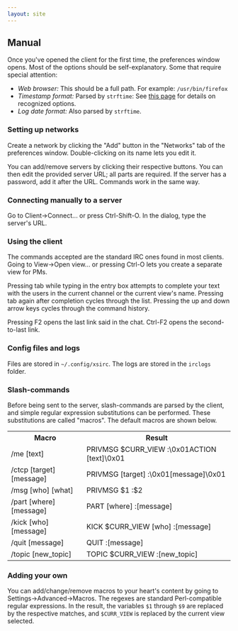 ```yaml
---
layout: site
---
```


Manual
------

Once you've opened the client for the first time, the preferences window opens.
Most of the options should be self-explanatory. Some that require special attention:

* *Web browser:* This should be a full path. For example: `/usr/bin/firefox`
* *Timestamp format:* Parsed by `strftime`: See
[this page](http://linux.die.net/man/3/strftime) for details on recognized options.
* *Log date format:* Also parsed by `strftime`.

### Setting up networks

Create a network by clicking the "Add" button in the "Networks" tab of the preferences
window. Double-clicking on its name lets you edit it.

You can add/remove servers by clicking their respective buttons. You can then
edit the provided server URL; all parts are required. If the server has a password,
add it after the URL. Commands work in the same way.

### Connecting manually to a server

Go to Client->Connect... or press Ctrl-Shift-O. In the dialog, type the server's
URL.

### Using the client

The commands accepted are the standard IRC ones found in most clients. Going to
View->Open view... or pressing Ctrl-O lets you create a separate view for PMs.

Pressing tab while typing in the entry box attempts to complete your text with
the users in the current channel or the current view's name. Pressing tab again
after completion cycles through the list. Pressing the up and down arrow keys
cycles through the command history.

Pressing F2 opens the last link said in the chat. Ctrl-F2 opens the second-to-last
link.

### Config files and logs

Files are stored in `~/.config/xsirc`. The logs are stored in the `irclogs` folder.

### Slash-commands

Before being sent to the server, slash-commands are parsed by the client, and simple
regular expression substitutions can be performed. These substitutions are called
"macros". The default macros are shown below.

<table>
	<tr>
		<th>Macro</th>
		<th>Result</th>
	</tr>
	<tr>
		<td>/me [text]</td>
		<td>PRIVMSG $CURR_VIEW :\0x01ACTION [text]\0x01</td>
	</tr>
	<tr>
		<td>/ctcp [target] [message]</td>
		<td>PRIVMSG [target] :\0x01[message]\0x01</td>
	</tr>
	<tr>
		<td>/msg [who] [what]</td>
		<td>PRIVMSG $1 :$2</td>
	</tr>
	<tr>
		<td>/part [where] [message]</td>
		<td>PART [where] :[message]</td>
	</tr>
	<tr>
		<td>/kick [who] [message]</td>
		<td>KICK $CURR_VIEW [who] :[message]</td>
	</tr>
	<tr>
		<td>/quit [message]</td>
		<td>QUIT :[message]</td>
	</tr>
	<tr>
		<td>/topic [new_topic]</td>
		<td>TOPIC $CURR_VIEW :[new_topic]</td>
	</tr>
</table>

### Adding your own

You can add/change/remove macros to your heart's content by going to Settings->Advanced->Macros.
The regexes are standard Perl-compatible regular expressions. In the result, the variables
`$1` through `$9` are replaced by the respective matches, and `$CURR_VIEW` is replaced by the
current view selected.
